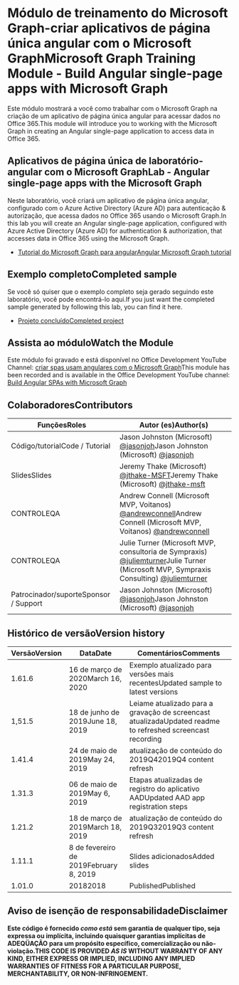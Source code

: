 # <a name="microsoft-graph-training-module---build-angular-single-page-apps-with-microsoft-graph"></a><span data-ttu-id="99c04-101">Módulo de treinamento do Microsoft Graph-criar aplicativos de página única angular com o Microsoft Graph</span><span class="sxs-lookup"><span data-stu-id="99c04-101">Microsoft Graph Training Module - Build Angular single-page apps with Microsoft Graph</span></span>

<span data-ttu-id="99c04-102">Este módulo mostrará a você como trabalhar com o Microsoft Graph na criação de um aplicativo de página única angular para acessar dados no Office 365.</span><span class="sxs-lookup"><span data-stu-id="99c04-102">This module will introduce you to working with the Microsoft Graph in creating an Angular single-page application to access data in Office 365.</span></span>

## <a name="lab---angular-single-page-apps-with-the-microsoft-graph"></a><span data-ttu-id="99c04-103">Aplicativos de página única de laboratório-angular com o Microsoft Graph</span><span class="sxs-lookup"><span data-stu-id="99c04-103">Lab - Angular single-page apps with the Microsoft Graph</span></span>

<span data-ttu-id="99c04-104">Neste laboratório, você criará um aplicativo de página única angular, configurado com o Azure Active Directory (Azure AD) para autenticação & autorização, que acessa dados no Office 365 usando o Microsoft Graph.</span><span class="sxs-lookup"><span data-stu-id="99c04-104">In this lab you will create an Angular single-page application, configured with Azure Active Directory (Azure AD) for authentication & authorization, that accesses data in Office 365 using the Microsoft Graph.</span></span>

- [<span data-ttu-id="99c04-105">Tutorial do Microsoft Graph para angular</span><span class="sxs-lookup"><span data-stu-id="99c04-105">Angular Microsoft Graph tutorial</span></span>](https://docs.microsoft.com/graph/tutorials/angular)

## <a name="completed-sample"></a><span data-ttu-id="99c04-106">Exemplo completo</span><span class="sxs-lookup"><span data-stu-id="99c04-106">Completed sample</span></span>

<span data-ttu-id="99c04-107">Se você só quiser que o exemplo completo seja gerado seguindo este laboratório, você pode encontrá-lo aqui.</span><span class="sxs-lookup"><span data-stu-id="99c04-107">If you just want the completed sample generated by following this lab, you can find it here.</span></span>

- [<span data-ttu-id="99c04-108">Projeto concluído</span><span class="sxs-lookup"><span data-stu-id="99c04-108">Completed project</span></span>](demo)

## <a name="watch-the-module"></a><span data-ttu-id="99c04-109">Assista ao módulo</span><span class="sxs-lookup"><span data-stu-id="99c04-109">Watch the Module</span></span>

<span data-ttu-id="99c04-110">Este módulo foi gravado e está disponível no Office Development YouTube Channel: [criar spas usam angulares com o Microsoft Graph](https://youtu.be/KUPRTTOUzz8)</span><span class="sxs-lookup"><span data-stu-id="99c04-110">This module has been recorded and is available in the Office Development YouTube channel: [Build Angular SPAs with Microsoft Graph](https://youtu.be/KUPRTTOUzz8)</span></span>

## <a name="contributors"></a><span data-ttu-id="99c04-111">Colaboradores</span><span class="sxs-lookup"><span data-stu-id="99c04-111">Contributors</span></span>

|       <span data-ttu-id="99c04-112">Funções</span><span class="sxs-lookup"><span data-stu-id="99c04-112">Roles</span></span>       |                                           <span data-ttu-id="99c04-113">Autor (es)</span><span class="sxs-lookup"><span data-stu-id="99c04-113">Author(s)</span></span>                                           |
| ----------------- | --------------------------------------------------------------------------------------------- |
| <span data-ttu-id="99c04-114">Código/tutorial</span><span class="sxs-lookup"><span data-stu-id="99c04-114">Code / Tutorial</span></span>   | <span data-ttu-id="99c04-115">Jason Johnston (Microsoft) [@jasonjoh](//github.com/jasonjoh)</span><span class="sxs-lookup"><span data-stu-id="99c04-115">Jason Johnston (Microsoft) [@jasonjoh](//github.com/jasonjoh)</span></span>                                 |
| <span data-ttu-id="99c04-116">Slides</span><span class="sxs-lookup"><span data-stu-id="99c04-116">Slides</span></span>            | <span data-ttu-id="99c04-117">Jeremy Thake (Microsoft) [@jthake-MSFT](//github.com/jthake-msft)</span><span class="sxs-lookup"><span data-stu-id="99c04-117">Jeremy Thake (Microsoft) [@jthake-msft](//github.com/jthake-msft)</span></span>                             |
| <span data-ttu-id="99c04-118">CONTROLE</span><span class="sxs-lookup"><span data-stu-id="99c04-118">QA</span></span>                | <span data-ttu-id="99c04-119">Andrew Connell (Microsoft MVP, Voitanos) [@andrewconnell](//github.com/andrewconnell)</span><span class="sxs-lookup"><span data-stu-id="99c04-119">Andrew Connell (Microsoft MVP, Voitanos) [@andrewconnell](//github.com/andrewconnell)</span></span>         |
| <span data-ttu-id="99c04-120">CONTROLE</span><span class="sxs-lookup"><span data-stu-id="99c04-120">QA</span></span>                | <span data-ttu-id="99c04-121">Julie Turner (Microsoft MVP, consultoria de Sympraxis) [@juliemturner](//github.com/juliemturner)</span><span class="sxs-lookup"><span data-stu-id="99c04-121">Julie Turner (Microsoft MVP, Sympraxis Consulting) [@juliemturner](//github.com/juliemturner)</span></span> |
| <span data-ttu-id="99c04-122">Patrocinador/suporte</span><span class="sxs-lookup"><span data-stu-id="99c04-122">Sponsor / Support</span></span> | <span data-ttu-id="99c04-123">Jason Johnston (Microsoft) [@jasonjoh](//github.com/jasonjoh)</span><span class="sxs-lookup"><span data-stu-id="99c04-123">Jason Johnston (Microsoft) [@jasonjoh](//github.com/jasonjoh)</span></span>                                 |

## <a name="version-history"></a><span data-ttu-id="99c04-124">Histórico de versão</span><span class="sxs-lookup"><span data-stu-id="99c04-124">Version history</span></span>

| <span data-ttu-id="99c04-125">Versão</span><span class="sxs-lookup"><span data-stu-id="99c04-125">Version</span></span> |       <span data-ttu-id="99c04-126">Data</span><span class="sxs-lookup"><span data-stu-id="99c04-126">Date</span></span>       |                     <span data-ttu-id="99c04-127">Comentários</span><span class="sxs-lookup"><span data-stu-id="99c04-127">Comments</span></span>                     |
| ------- | ---------------- | ------------------------------------------------ |
| <span data-ttu-id="99c04-128">1.6</span><span class="sxs-lookup"><span data-stu-id="99c04-128">1.6</span></span>     | <span data-ttu-id="99c04-129">16 de março de 2020</span><span class="sxs-lookup"><span data-stu-id="99c04-129">March 16, 2020</span></span>   | <span data-ttu-id="99c04-130">Exemplo atualizado para versões mais recentes</span><span class="sxs-lookup"><span data-stu-id="99c04-130">Updated sample to latest versions</span></span>                |
| <span data-ttu-id="99c04-131">1,5</span><span class="sxs-lookup"><span data-stu-id="99c04-131">1.5</span></span>     | <span data-ttu-id="99c04-132">18 de junho de 2019</span><span class="sxs-lookup"><span data-stu-id="99c04-132">June 18, 2019</span></span>    | <span data-ttu-id="99c04-133">Leiame atualizado para a gravação de screencast atualizada</span><span class="sxs-lookup"><span data-stu-id="99c04-133">Updated readme to refreshed screencast recording</span></span> |
| <span data-ttu-id="99c04-134">1.4</span><span class="sxs-lookup"><span data-stu-id="99c04-134">1.4</span></span>     | <span data-ttu-id="99c04-135">24 de maio de 2019</span><span class="sxs-lookup"><span data-stu-id="99c04-135">May 24, 2019</span></span>     | <span data-ttu-id="99c04-136">atualização de conteúdo do 2019Q4</span><span class="sxs-lookup"><span data-stu-id="99c04-136">2019Q4 content refresh</span></span>                           |
| <span data-ttu-id="99c04-137">1.3</span><span class="sxs-lookup"><span data-stu-id="99c04-137">1.3</span></span>     | <span data-ttu-id="99c04-138">06 de maio de 2019</span><span class="sxs-lookup"><span data-stu-id="99c04-138">May 6, 2019</span></span>      | <span data-ttu-id="99c04-139">Etapas atualizadas de registro do aplicativo AAD</span><span class="sxs-lookup"><span data-stu-id="99c04-139">Updated AAD app registration steps</span></span>               |
| <span data-ttu-id="99c04-140">1.2</span><span class="sxs-lookup"><span data-stu-id="99c04-140">1.2</span></span>     | <span data-ttu-id="99c04-141">18 de março de 2019</span><span class="sxs-lookup"><span data-stu-id="99c04-141">March 18, 2019</span></span>   | <span data-ttu-id="99c04-142">atualização de conteúdo do 2019Q3</span><span class="sxs-lookup"><span data-stu-id="99c04-142">2019Q3 content refresh</span></span>                           |
| <span data-ttu-id="99c04-143">1.1</span><span class="sxs-lookup"><span data-stu-id="99c04-143">1.1</span></span>     | <span data-ttu-id="99c04-144">8 de fevereiro de 2019</span><span class="sxs-lookup"><span data-stu-id="99c04-144">February 8, 2019</span></span> | <span data-ttu-id="99c04-145">Slides adicionados</span><span class="sxs-lookup"><span data-stu-id="99c04-145">Added slides</span></span>                                     |
| <span data-ttu-id="99c04-146">1.0</span><span class="sxs-lookup"><span data-stu-id="99c04-146">1.0</span></span>     | <span data-ttu-id="99c04-147">2018</span><span class="sxs-lookup"><span data-stu-id="99c04-147">2018</span></span>             | <span data-ttu-id="99c04-148">Published</span><span class="sxs-lookup"><span data-stu-id="99c04-148">Published</span></span>                                        |

## <a name="disclaimer"></a><span data-ttu-id="99c04-149">Aviso de isenção de responsabilidade</span><span class="sxs-lookup"><span data-stu-id="99c04-149">Disclaimer</span></span>

<span data-ttu-id="99c04-150">**Este código é fornecido *como está* sem garantia de qualquer tipo, seja expressa ou implícita, incluindo quaisquer garantias implícitas de ADEQÜAÇÃO para um propósito específico, comercialização ou não-violação.**</span><span class="sxs-lookup"><span data-stu-id="99c04-150">**THIS CODE IS PROVIDED *AS IS* WITHOUT WARRANTY OF ANY KIND, EITHER EXPRESS OR IMPLIED, INCLUDING ANY IMPLIED WARRANTIES OF FITNESS FOR A PARTICULAR PURPOSE, MERCHANTABILITY, OR NON-INFRINGEMENT.**</span></span>
